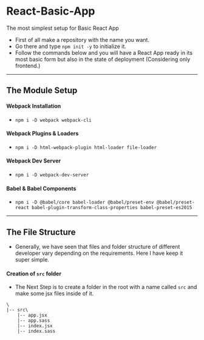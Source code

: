 # React-Basic-App

The most simplest setup for Basic React App
- First of all make a repository with the name you want.
- Go there and type `npm init -y` to initialize it.
- Follow the commands below and you will have a React App ready in its most basic form but also in the state of deployment (Considering only frontend.)

---  
## The Module Setup

#### Webpack Installation
- `npm i -D webpack webpack-cli`

#### Webpack Plugins & Loaders
- `npm i -D html-webpack-plugin html-loader file-loader`

#### Webpack Dev Server
- `npm i -D webpack-dev-server`

#### Babel & Babel Components
- `npm i -D @babel/core babel-loader @babel/preset-env @babel/preset-react babel-plugin-transform-class-properties babel-preset-es2015`
  
---  
## The File Structure
- Generally, we have seen that files and folder structure of different developer vary depending on the requirements. Here I have keep it super simple.

#### Creation of `src` folder
- The Next Step is to create a folder in the root with a name called `src` and make some jsx files inside of it.
```
\
|-- src\
    |-- app.jsx
    |-- app.sass
    |-- index.jsx
    |-- index.sass
```
